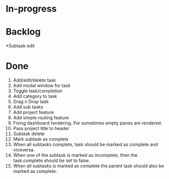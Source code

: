 In-progress
============



Backlog
========
*Subtask edit


Done
=====
1.  Add/edit/delete task
2.  Add modal window for task
3.  Toggle task/completion
4.  Add category to task
5.  Drag n Drop task 
6.  Add sub tasks
7.  Add project feature
8.  Add simple routing feature
9.  Fixing dashboard rendering.  For sometimes empty panes are rendered.
10. Pass project title to header
11. Subtask delete
12. Mark subtask as complete
13. When all subtasks complete, task should be marked as complete and viceversa.
14. When one of the subtask is marked as incomplete, then the task.complete should be set to false.
15. When all subtasks is marked as complete the parent task should also be marked as complete.


